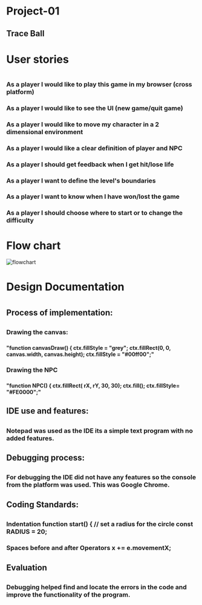 # Project-01

## Trace Ball

<h1> User stories <h1>
<h3> As a player I would like to play this game in my browser (cross platform) <h3>
<h3> As a player I would like to see the UI (new game/quit game) <h3>
<h3> As a player I would like to move my character in a 2 dimensional environment <h3>
<h3> As a player I would like a clear definition of player and NPC <h3>
<h3> As a player I should get feedback when I get hit/lose life <h3>
<h3> As a player I want to define the level's boundaries <h3>
<h3> As a player I want to know when I have won/lost the game <h3> 
<h3> As a player I should choose where to start or to change the difficulty <h3>


# Flow chart
![flowchart](https://github.com/Oliver-Slape/Project-01/blob/master/TraceBall.png)

<h1> Design Documentation <h1>
<h2> Process of implementation:<h2>

<h3> Drawing the canvas:<h3> 
<h4> "function canvasDraw() {
  			ctx.fillStyle = "grey";
  			ctx.fillRect(0, 0, canvas.width, canvas.height);
  			ctx.fillStyle = "#00ff00";"
<h4> 

<h3> Drawing the NPC <h3> 
<h4> "function NPC() {
		ctx.fillRect( rX, rY, 30, 30);
		ctx.fill();
		ctx.fillStyle= "#FE0000";"
<h4>

<h2> IDE use and features: <h2>

<h3> Notepad was used as the IDE its a simple text program with no added features. <h3>

<h2> Debugging process: <h2> 

<h3> For debugging the IDE did not have any features so the console from the platform was used. This was Google Chrome. <h3>

<h2> Coding Standards: <h2>

<h3> Indentation 
function start() {
			// set a radius for the circle
			const RADIUS = 20;
<h3> 

<h3> Spaces before and after Operators 
x += e.movementX;

<h3>

<h2> Evaluation <h2>

<h3> Debugging helped find and locate the errors in the code and improve the functionality of the program. <h3>
